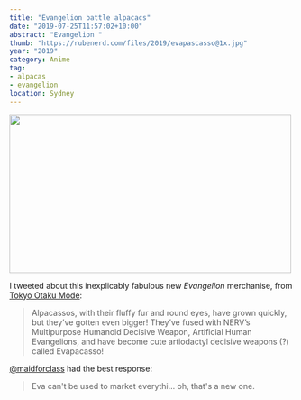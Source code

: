```yaml
---
title: "Evangelion battle alpacacs"
date: "2019-07-25T11:57:02+10:00"
abstract: "Evangelion "
thumb: "https://rubenerd.com/files/2019/evapascasso@1x.jpg"
year: "2019"
category: Anime
tag:
- alpacas
- evangelion
location: Sydney
---
```

<p><img src="https://rubenerd.com/files/2019/evapascasso@1x.jpg" srcset="https://rubenerd.com/files/2019/evapascasso@1x.jpg 1x, https://rubenerd.com/files/2019/evapascasso@2x.jpg 2x" alt="" style="width:500px; height:281px;" /></p>

I tweeted about this inexplicably fabulous new *Evangelion* merchanise, from [Tokyo Otaku Mode](https://otakumode.com/projects/evapacasso):

> Alpacassos, with their fluffy fur and round eyes, have grown quickly, but they’ve gotten even bigger! They’ve fused with NERV’s Multipurpose Humanoid Decisive Weapon, Artificial Human Evangelions, and have become cute artiodactyl decisive weapons (?) called Evapacasso!

[@maidforclass](https://mobile.twitter.com/maidforclass) had the best response:

> Eva can't be used to market everythi... oh, that's a new one.

